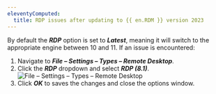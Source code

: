 ```yaml
---
eleventyComputed:
  title: RDP issues after updating to {{ en.RDM }} version 2023
---
```

By default the ***RDP*** option is set to ***Latest***, meaning it will switch to the appropriate engine between 10 and 11. If an issue is encountered:
1. Navigate to ***File – Settings – Types – Remote Desktop***.
1. Click the ***RDP*** dropdown and select ***RDP (8.1)***.
![File – Settings – Types – Remote Desktop](https://cdnweb.devolutions.net/docs/docs_en_kb_KB0005.png)
1. Click ***OK*** to saves the changes and close the options window.
